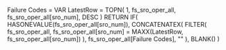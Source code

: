 Failure Codes = 
VAR LatestRow = 
    TOPN(
        1, 
        fs_sro_oper_all, 
        fs_sro_oper_all[sro_num], 
        DESC
    )
RETURN
    IF(
        HASONEVALUE(fs_sro_oper_all[sro_num]),
        CONCATENATEX(
            FILTER(
                fs_sro_oper_all, 
                fs_sro_oper_all[sro_num] = MAXX(LatestRow, fs_sro_oper_all[sro_num])
            ), 
            fs_sro_oper_all[Failure Codes], 
            ""
        ),
        BLANK()
    )